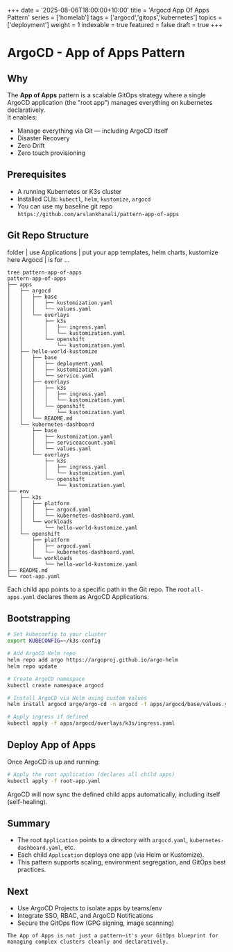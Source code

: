 +++
date = '2025-08-06T18:00:00+10:00'
title = 'Argocd App Of Apps Pattern'
series = ['homelab']
tags = ['argocd','gitops','kubernetes']
topics = ['deployment']
weight = 1
indexable = true
featured = false
draft = true
+++

# ArgoCD - App of Apps Pattern

## Why

The **App of Apps** pattern is a scalable GitOps strategy where a single ArgoCD application (the "root app") manages everything on kubernetes declaratively.  
It enables:

- Manage everything via Git — including ArgoCD itself
- Disaster Recovery
- Zero Drift
- Zero touch provisioning

## Prerequisites

- A running Kubernetes or K3s cluster
- Installed CLIs: `kubectl`, `helm`, `kustomize`, `argocd`
- You can use my baseline git repo `https://github.com/arslankhanali/pattern-app-of-apps`

## Git Repo Structure
folder | use 
Applications | put your app templates, helm charts, kustomize here
Argocd | is for ...
```
tree pattern-app-of-apps
pattern-app-of-apps
├── apps
│   ├── argocd
│   │   ├── base
│   │   │   ├── kustomization.yaml
│   │   │   └── values.yaml
│   │   └── overlays
│   │       ├── k3s
│   │       │   ├── ingress.yaml
│   │       │   └── kustomization.yaml
│   │       └── openshift
│   │           └── kustomization.yaml
│   ├── hello-world-kustomize
│   │   ├── base
│   │   │   ├── deployment.yaml
│   │   │   ├── kustomization.yaml
│   │   │   └── service.yaml
│   │   ├── overlays
│   │   │   ├── k3s
│   │   │   │   ├── ingress.yaml
│   │   │   │   └── kustomization.yaml
│   │   │   └── openshift
│   │   │       └── kustomization.yaml
│   │   └── README.md
│   └── kubernetes-dashboard
│       ├── base
│       │   ├── kustomization.yaml
│       │   ├── serviceaccount.yaml
│       │   └── values.yaml
│       └── overlays
│           ├── k3s
│           │   ├── ingress.yaml
│           │   └── kustomization.yaml
│           └── openshift
│               └── kustomization.yaml
├── env
│   ├── k3s
│   │   ├── platform
│   │   │   ├── argocd.yaml
│   │   │   └── kubernetes-dashboard.yaml
│   │   └── workloads
│   │       └── hello-world-kustomize.yaml
│   └── openshift
│       ├── platform
│       │   ├── argocd.yaml
│       │   └── kubernetes-dashboard.yaml
│       └── workloads
│           └── hello-world-kustomize.yaml
├── README.md
└── root-app.yaml
```

Each child app points to a specific path in the Git repo. The root `all-apps.yaml` declares them as ArgoCD Applications.

## Bootstrapping

```sh
# Set kubeconfig to your cluster
export KUBECONFIG=~/k3s-config

# Add ArgoCD Helm repo
helm repo add argo https://argoproj.github.io/argo-helm
helm repo update

# Create ArgoCD namespace
kubectl create namespace argocd

# Install ArgoCD via Helm using custom values
helm install argocd argo/argo-cd -n argocd -f apps/argocd/base/values.yaml

# Apply ingress if defined
kubectl apply -f apps/argocd/overlays/k3s/ingress.yaml
```

## Deploy App of Apps

Once ArgoCD is up and running:

```sh
# Apply the root application (declares all child apps)
kubectl apply -f root-app.yaml
```

ArgoCD will now sync the defined child apps automatically, including itself (self-healing).  

## Summary

- The root `Application` points to a directory with `argocd.yaml`, `kubernetes-dashboard.yaml`, etc.
- Each child `Application` deploys one app (via Helm or Kustomize).
- This pattern supports scaling, environment segregation, and GitOps best practices.

## Next

- Use ArgoCD Projects to isolate apps by teams/env
- Integrate SSO, RBAC, and ArgoCD Notifications
- Secure the GitOps flow (GPG signing, image scanning)

```tip
The App of Apps is not just a pattern—it's your GitOps blueprint for managing complex clusters cleanly and declaratively.
```
